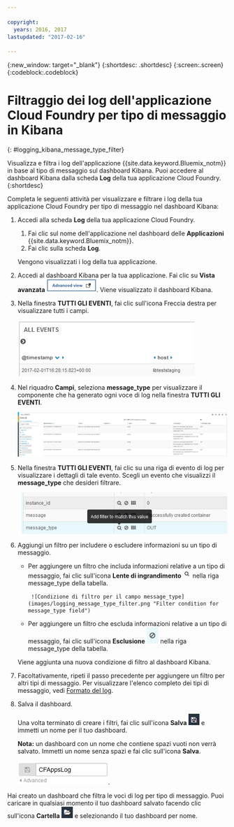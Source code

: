 ```yaml
---

copyright:
  years: 2016, 2017
lastupdated: "2017-02-16"

---
```



{:new_window: target="_blank"}
{:shortdesc: .shortdesc}
{:screen:.screen}
{:codeblock:.codeblock}


# Filtraggio dei log dell'applicazione Cloud Foundry per tipo di messaggio in Kibana
{: #logging_kibana_message_type_filter}

Visualizza e filtra i log dell'applicazione {{site.data.keyword.Bluemix_notm}} in base al tipo di messaggio sul dashboard Kibana. Puoi accedere al dashboard Kibana dalla scheda **Log** della tua applicazione Cloud Foundry. 
{:shortdesc}

Completa le seguenti attività per visualizzare e filtrare i log della tua applicazione Cloud Foundry per tipo di messaggio nel dashboard Kibana:

1. Accedi alla scheda **Log** della tua applicazione Cloud Foundry. 

    1. Fai clic sul nome dell'applicazione nel dashboard delle **Applicazioni** {{site.data.keyword.Bluemix_notm}}.
    2. Fai clic sulla scheda **Log**. 
    
    Vengono visualizzati i log della tua applicazione.

2. Accedi al dashboard Kibana per la tua applicazione. Fai clic su **Vista avanzata** ![link Vista avanzata](images/logging_advanced_view.jpg "Advanced view link"). Viene visualizzato il dashboard Kibana.

3. Nella finestra **TUTTI GLI EVENTI**, fai clic sull'icona Freccia destra per visualizzare tutti i campi. 

    ![Finestra Tutti gli eventi con l'icona Freccia destra](images/logging_all_events_no_fields.jpg "All Events window with right arrow icon")

4. Nel riquadro **Campi**, seleziona **message_type** per visualizzare il componente che ha generato ogni voce di log nella finestra **TUTTI GLI EVENTI**.

    ![Finestra Tutti gli eventi con il campo message_type selezionato](images/logging_message_type.png "All Events window with message_type field selected")

5. Nella finestra **TUTTI GLI EVENTI**, fai clic su una riga di evento di log per visualizzare i dettagli di tale evento. Scegli un evento che visualizzi il **message_type** che desideri filtrare.

    ![Finestra Tutti gli eventi che visualizza i dettagli di un evento di log selezionato](images/logging_message_type_add_filter.png "All Events window displaying details for a selected log event")

6. Aggiungi un filtro per includere o escludere informazioni su un tipo di messaggio. 

    * Per aggiungere un filtro che includa informazioni relative a un tipo di messaggio, fai clic sull'icona **Lente di ingrandimento** ![icona Lente di ingrandimento](images/logging_magnifying_glass.jpg "Magnifying glass icon") nella riga message_type della tabella. 
    
           ![Condizione di filtro per il campo message_type](images/logging_message_type_filter.png "Filter condition for message_type field")
    
    * Per aggiungere un filtro che escluda informazioni relative a un tipo di messaggio, fai clic sull'icona **Esclusione** ![icona Esclusione](images/logging_exclusion_icon.png "Exclusion icon") nella riga message_type della tabella. 
    
    Viene aggiunta una nuova condizione di filtro al dashboard Kibana.

7. Facoltativamente, ripeti il passo precedente per aggiungere un filtro per altri tipi di messaggio. Per visualizzare l'elenco completo dei tipi di messaggio, vedi [Formato del log](../logging_view_kibana3.html#kibana_log_format_cf).

9. Salva il dashboard.    
        
    Una volta terminato di creare i filtri, fai clic sull'icona **Salva** ![icona Salva](images/logging_save.jpg "Save icon") e immetti un nome per il tuo dashboard. 
      
    **Nota:** un dashboard con un nome che contiene spazi vuoti non verrà salvato. Immetti un nome senza spazi e fai clic sull'icona **Salva**.
    
    ![Salva nome del dashboard](images/logging_save_dashboard.jpg "Save dashboard name").

Hai creato un dashboard che filtra le voci di log per tipo di messaggio. Puoi caricare in qualsiasi momento il tuo dashboard salvato facendo clic sull'icona **Cartella** ![icona Cartella](images/logging_folder.jpg "Folder icon") e selezionando il tuo dashboard per nome.
